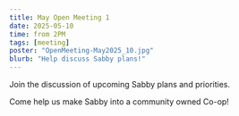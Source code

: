 ```yaml
---
title: May Open Meeting 1
date: 2025-05-10
time: from 2PM
tags: [meeting]
poster: "OpenMeeting-May2025_10.jpg"
blurb: "Help discuss Sabby plans!"
---
```


Join the discussion of upcoming Sabby plans and priorities.

Come help us make Sabby into a community owned Co-op!

